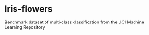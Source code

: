 # Iris-flowers
Benchmark dataset of multi-class classification from the UCI Machine Learning Repository
